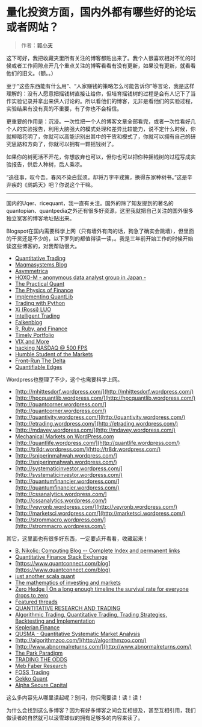 # 量化投资方面，国内外都有哪些好的论坛或者网站？

> 作者：[郭小天](https://www.zhihu.com/people/guo-xiao-xian-24)

这下可好，我把收藏夹里所有关注的博客都贴出来了。我个人很喜欢相对不忙的时候或者工作间隙点开几个重点关注的博客看看有没有更新，如果没有更新，就看看他们的旧文。（额。。）  

至于“这些东西能有什么用”、“人家赚钱的策略怎么可能告诉你”等言论，我是这样理解的：没有人愿意把摇钱树直接让给你，但培育摇钱树的过程是会有人记下了当作实验记录并拿出来供人讨论的。所以看他们的博客，无非是看他们的实验过程，实验结果有没有真的不重要，有了你也不会相信。  

更重要的作用是：沉浸。一次性把一个人的博客文章全部看完，或者一次性看好几个人的实验报告，利用大脑强大的模式处理和差异比较能力，说不定什么时候，你就柳暗花明了，你就可以高能识别出其中的干货和模式了，你就可以拥有自己的研究思路和方向了，你就可以拥有一颗摇钱树了。  

如果你的树死活不开花，你想放弃也可以，但你也可以把你种摇钱树的过程写成实验报告，供后人种树，后人乘凉。  

“追往事，叹今吾。春风不染白髭须。却将万字平戎策，换得东家种树书。”这是辛弃疾的《鹧鸪天》吧？你说这个干嘛。  

---

国内的Uqer、ricequant，我一直有关注。国外的除了知友提到的著名的quantopian、quantpedia之外还有很多好资源，这里我就把自己关注的国外很多独立宽客的博客地址贴出来。  

Blogspot在国内需要科学上网（只有墙外有肉的话，狗急了确实会跳墙），但里面的干货还是不少的，以下罗列的都值得读一读，。我是三年前开始工作的时候开始读这些博客的，对我帮助很大。  

*   [Quantitative Trading](http://epchan.blogspot.com/)
*   [Magmasystems Blog](http://magmasystems.blogspot.com/)
*   [Asymmetrica](http://asymmetrica-research.blogspot.com/)
*   [HOXO-M - anonymous data analyst group in Japan -](http://mockquant.blogspot.com/)
*   [The Practical Quant](http://practicalquant.blogspot.com/)
*   [The Physics of Finance](http://physicsoffinance.blogspot.com/)
*   [Implementing QuantLib](http://implementingquantlib.blogspot.com/)
*   [Trading with Python](http://tradingwithpython.blogspot.com/)
*   [Xi (Rossi) LUO](http://rossiluo.blogspot.com/)
*   [Intelligent Trading](http://intelligenttradingtech.blogspot.com/)
*   [Falkenblog](http://falkenblog.blogspot.com/)
*   [R, Ruby, and Finance](http://viksalgorithms.blogspot.com/)
*   [Timely Portfolio](http://timelyportfolio.blogspot.com/)
*   [VIX and More](http://vixandmore.blogspot.com/)
*   [hacking NASDAQ @ 500 FPS](http://hackingnasdaq.blogspot.com/)
*   [Humble Student of the Markets](http://humblestudentofthemarkets.blogspot.com/)
*   [Front-Run The Delta](http://frontrunthedelta.blogspot.com/)
*   [Quantifiable Edges](http://quantifiableedges.blogspot.com/)


Wordpress也整理了不少，这个也需要科学上网。  

*   [http://mhittesdorf.wordpress.com/](http://mhittesdorf.wordpress.com/)
*   [http://hpcquantlib.wordpress.com/](http://hpcquantlib.wordpress.com/)
*   [http://quantcorner.wordpress.com/](http://quantcorner.wordpress.com/)
*   [http://quantivity.wordpress.com/](http://quantivity.wordpress.com/)
*   [http://etrading.wordpress.com/](http://etrading.wordpress.com/)
*   [http://mdavey.wordpress.com/](http://mdavey.wordpress.com/)
*   [Mechanical Markets on WordPress.com](https://mechanicalmarkets.wordpress.com/)
*   [http://quantlife.wordpress.com/](http://quantlife.wordpress.com/)
*   [http://tr8dr.wordpress.com/](http://tr8dr.wordpress.com/)
*   [http://sniperinmahwah.wordpress.com/](http://sniperinmahwah.wordpress.com/)
*   [http://systematicinvestor.wordpress.com/](http://systematicinvestor.wordpress.com/)
*   [http://quantumfinancier.wordpress.com/](http://quantumfinancier.wordpress.com/)
*   [http://cssanalytics.wordpress.com/](http://cssanalytics.wordpress.com/)
*   [http://veyronb.wordpress.com/](http://veyronb.wordpress.com/)
*   [http://marketsci.wordpress.com/](http://marketsci.wordpress.com/)
*   [http://strommacro.wordpress.com/](http://strommacro.wordpress.com/)


其它，这里面也有很多好东西，一定要点开看看，收藏起来！  

*   [B. Nikolic: Computing Blog -- Complete Index and permanent links](http://www.bnikolic.co.uk/blog/)
*   [Quantitative Finance Stack Exchange](http://quant.stackexchange.com/)
*   [https://www.quantconnect.com/blog](https://www.quantconnect.com/blog)
*   [just another scala quant](http://www.jasq.org/)
*   [The mathematics of investing and markets](http://www.reddit.com/r/quantfinance/)
*   [Zero Hedge | On a long enough timeline the survival rate for everyone drops to zero](http://www.zerohedge.com/)
*   [Featured threads](https://www.quantnet.com/)
*   [QUANTITATIVE RESEARCH AND TRADING](http://www.jonathankinlay.com/)
*   [Algorithmic Trading, Quantitative Trading, Trading Strategies, Backtesting and Implementation](http://www.quantstart.com/)
*   [Keplerian Finance](http://keplerianfinance.com/)
*   [QUSMA - Quantitative Systematic Market Analysis](http://qusma.com/)
*   [http://algorithmzoo.com/](http://algorithmzoo.com/)
*   [http://www.abnormalreturns.com/](http://www.abnormalreturns.com/)
*   [The Park Paradigm](http://www.parkparadigm.com/)
*   [TRADING THE ODDS](http://www.tradingtheodds.com/)
*   [Meb Faber Research](http://www.mebanefaber.com/)
*   [FOSS Trading](http://blog.fosstrading.com/)
*   [Gekko Quant](http://gekkoquant.com/)
*   [Alpha Secure Capital](http://alphasecurecapital.com/)  



这么多内容先从哪里读起呢？别问，你只需要读！读！读！  

为什么会找到这么多博客？因为有好多博客之间会互相提及，甚至互相引用，我们做读者的自然就可以滚雪球似的拥有足够多的内容来读了。  

